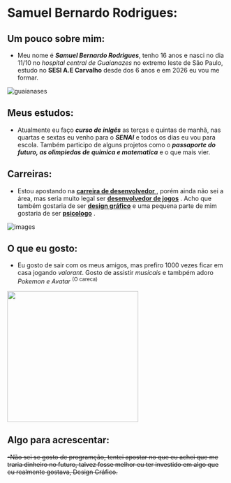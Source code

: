 # Samuel Bernardo Rodrigues:
## Um pouco sobre mim:
- Meu nome é **_Samuel Bernardo Rodrigues_**, tenho 16 anos e nasci no dia 11/10 no *hospital central de Guaianazes* no extremo leste de São Paulo, estudo no **SESI A.E Carvalho** desde dos 6 anos e em 2026 eu vou me formar.

![guaianases](https://github.com/user-attachments/assets/937b12c4-af14-4ef1-afc6-524eadb575c6)

## Meus estudos:
- Atualmente eu faço **_curso de inlgês_** as terças e quintas de manhã, nas quartas e sextas eu venho para o **_SENAI_** e todos os dias eu vou para escola. Também participo de alguns projetos como o **_passaporte do futuro, as olimpiedas de quimica e matematica_** e o que mais vier.

## Carreiras:
- Estou apostando na  <ins> **carreira de desenvolvedor** </ins> , porém ainda não sei a área, mas seria muito legal ser  <ins> **desenvolvedor de jogos**</ins> . Acho que também gostaria de ser  <ins>**design gráfico**</ins>  e uma pequena parte de mim gostaria de ser  <ins>**psicologo**</ins> .

![images](https://github.com/user-attachments/assets/95b7bb7c-4a5a-48b6-88ab-abf037b35bd8)

## O que eu gosto:
- Eu gosto de sair com os meus amigos, mas prefiro 1000 vezes ficar em casa jogando *valorant*. Gosto de assistir *musicais* e tambpém adoro *Pokemon e Avatar* <sup>(O careca) </sup>
<img src="https://rollingstone.com.br/media/_versions/avatar-a-lenda-de-aang-a-promessa-divulgacao-caoa_widelg.jpg" width="300"/>


## Algo para acrescentar:
~~-Não sei se gosto de programção, tentei apostar no que eu achei que me traria dinheiro no futuro, talvez fosse melhor eu ter investido em algo que eu realmente gostava, Design Gráfico.~~
